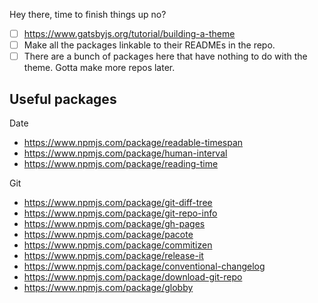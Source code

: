 Hey there, time to finish things up no?

- [ ] https://www.gatsbyjs.org/tutorial/building-a-theme
- [ ] Make all the packages linkable to their READMEs in the repo.
- [ ] There are a bunch of packages here that have nothing to do with the theme. Gotta make more repos later.

## Useful packages
Date
- https://www.npmjs.com/package/readable-timespan
- https://www.npmjs.com/package/human-interval
- https://www.npmjs.com/package/reading-time

Git
- https://www.npmjs.com/package/git-diff-tree
- https://www.npmjs.com/package/git-repo-info
- https://www.npmjs.com/package/gh-pages
- https://www.npmjs.com/package/pacote
- https://www.npmjs.com/package/commitizen
- https://www.npmjs.com/package/release-it
- https://www.npmjs.com/package/conventional-changelog
- https://www.npmjs.com/package/download-git-repo
- https://www.npmjs.com/package/globby

